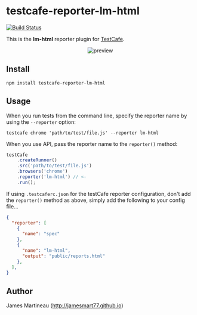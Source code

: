 # testcafe-reporter-lm-html
[![Build Status](https://travis-ci.org/jamesmart77/testcafe-reporter-lm-html.svg)](https://travis-ci.org/jamesmart77/testcafe-reporter-lm-html)

This is the **lm-html** reporter plugin for [TestCafe](http://devexpress.github.io/testcafe).

<p align="center">
    <img src="https://raw.github.com/jamesmart77/testcafe-reporter-lm-html/master/media/preview.png" alt="preview" />
</p>

## Install

```
npm install testcafe-reporter-lm-html
```

## Usage

When you run tests from the command line, specify the reporter name by using the `--reporter` option:

```
testcafe chrome 'path/to/test/file.js' --reporter lm-html
```


When you use API, pass the reporter name to the `reporter()` method:

```js
testCafe
    .createRunner()
    .src('path/to/test/file.js')
    .browsers('chrome')
    .reporter('lm-html') // <-
    .run();
```

If using `.testcaferc.json` for the testCafe reporter configuration, don't add the `reporter()` method as above, simply add the following to your config file...
```json
{
  "reporter": [
    {
      "name": "spec"
    },
    {
      "name": "lm-html",
      "output": "public/reports.html"
    },
  ],
}
```

## Author
James Martineau (http://jamesmart77.github.io)
